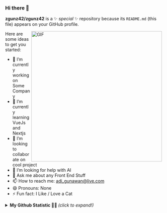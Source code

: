 ### Hi there 👋

**zgunz42/zgunz42** is a ✨ _special_ ✨ repository because its `README.md` (this file) appears on your GitHub profile.


  <img align="right" width="420" alt="GIF" src="https://lh3.googleusercontent.com/proxy/sbihcUg5zOKoat1rM3BWhUFJi1nNs0JGVqJacj8tQfQ3crVihDWHD4xb4LtGrPJ4i14hR1rSXLneWWd4ls1Q7k30wojfVURMKgkJw3cu8XNEbJDJKBQ" />
  
<summary align="left">
Here are some ideas to get you started:

- 🔭 I’m currently working on Some Company
- 🌱 I’m currently learning VueJs and Nextjs
- 👯 I’m looking to collaborate on cool project
- 🤔 I’m looking for help with AI
- 💬 Ask me about any Front End Stuff 
- 📫 How to reach me: adi_gunawan@live.com
- 😄 Pronouns: None
- ⚡ Fun fact: I Like / Love a Cat
</summary>


<details>
<summary> <b> My Github Statistic 🐱‍🏍 </b> <i>(click to expand!)</i> </summary>
  <br />
  
 ![Adi's github stats](https://github-readme-stats.vercel.app/api?username=zgunz42)
 
  </details>
